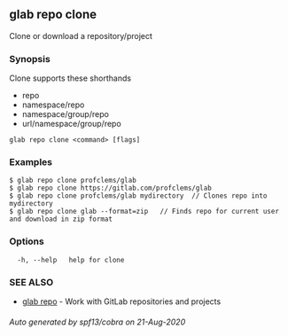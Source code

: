 ## glab repo clone

Clone or download a repository/project

### Synopsis

Clone supports these shorthands
- repo
- namespace/repo
- namespace/group/repo
- url/namespace/group/repo


```
glab repo clone <command> [flags]
```

### Examples

```
$ glab repo clone profclems/glab
$ glab repo clone https://gitlab.com/profclems/glab
$ glab repo clone profclems/glab mydirectory  // Clones repo into mydirectory
$ glab repo clone glab --format=zip   // Finds repo for current user and download in zip format 

```

### Options

```
  -h, --help   help for clone
```

### SEE ALSO

* [glab repo](glab_repo.md)	 - Work with GitLab repositories and projects

###### Auto generated by spf13/cobra on 21-Aug-2020
